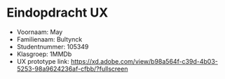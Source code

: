 # Eindopdracht UX

- Voornaam: May
- Familienaam: Bultynck
- Studentnummer: 105349
- Klasgroep: 1MMDb
- UX prototype link:  https://xd.adobe.com/view/b98a564f-c39d-4b03-5253-98a9624236af-cfbb/?fullscreen

